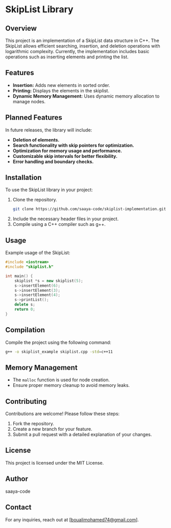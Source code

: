 # SkipList Library

## Overview
This project is an implementation of a SkipList data structure in C++. The SkipList allows efficient searching, insertion, and deletion operations with logarithmic complexity. Currently, the implementation includes basic operations such as inserting elements and printing the list.

## Features
- **Insertion:** Adds new elements in sorted order.
- **Printing:** Displays the elements in the skiplist.
- **Dynamic Memory Management:** Uses dynamic memory allocation to manage nodes.

## Planned Features
In future releases, the library will include:
- **Deletion of elements.**
- **Search functionality with skip pointers for optimization.**
- **Optimization for memory usage and performance.**
- **Customizable skip intervals for better flexibility.**
- **Error handling and boundary checks.**

## Installation
To use the SkipList library in your project:
1. Clone the repository.
   ```sh
   git clone https://github.com/saaya-code/skiplist-implementation.git
   ```
2. Include the necessary header files in your project.
3. Compile using a C++ compiler such as g++.

## Usage
Example usage of the SkipList:

```cpp
#include <iostream>
#include "skiplist.h"

int main() {
    skiplist *s = new skiplist(5);
    s->insertElement(6);
    s->insertElement(3);
    s->insertElement(4);
    s->printList();
    delete s;
    return 0;
}
```

## Compilation
Compile the project using the following command:

```sh
g++ -o skiplist_example skiplist.cpp -std=c++11
```

## Memory Management
- The `malloc` function is used for node creation.
- Ensure proper memory cleanup to avoid memory leaks.

## Contributing
Contributions are welcome! Please follow these steps:
1. Fork the repository.
2. Create a new branch for your feature.
3. Submit a pull request with a detailed explanation of your changes.

## License
This project is licensed under the MIT License.

## Author
saaya-code

## Contact
For any inquiries, reach out at [boualimohamed74@gmail.com].

